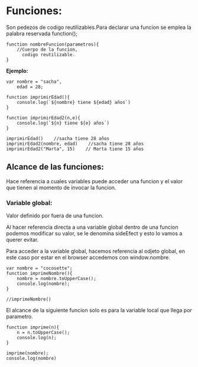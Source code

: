 # Funciones:

Son pedezos de codigo reutilizables.Para declarar una funcion se emplea la palabra reservada function();
    
    function nombreFuncion(parametros){
        //Cuerpo de la funcion,
          codigo reutilizable.
    }

**Ejemplo:**

    var nombre = "sacha",
        edad = 28;
    
    function imprimirEdad(){
        console.log(`${nombre} tiene ${edad} años`)
    }
    
    function imprimirEdad2(n,e){
        console.log(`${n} tiene ${e} años`)
    }
    
    imprimirEdad()    //sacha tiene 28 años
    imprimirEdad2(nombre, edad)    //sacha tiene 28 años
    imprimirEdad2("Marta", 15)    // Marta tiene 15 años

## Alcance de las funciones:

Hace referencia a cuales variables puede acceder una funcion y el valor que tienen al momento de invocar la funcion.

### Variable global:

Valor definido por fuera de una funcion.

Al hacer referencia directa a una variable global dentro de una funcion podemos modificar su valor, se le denomina sideEfect y 
esto lo vamos a querer evitar.

Para acceder a la variable global, hacemos referencia al odjeto global, en este caso por estar en el browser accedemos con window.nombre.

    var nombre = "cocosette";
    function imprimeNombre(){    
        nombre = nombre.toUpperCase();    
        console.log(nombre); 
    }

    //imprimeNombre()

El alcance de la siguiente funcion solo es para la variable local que llega por parametro.

    function imprime(n){    
        n = n.toUpperCase();    
        console.log(n); 
    }

    imprime(nombre);
    console.log(nombre)
